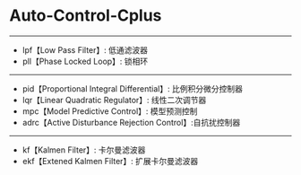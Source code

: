 # Auto-Control-Cplus

---
* lpf【Low Pass Filter】: 低通滤波器
* pll【Phase Locked Loop】: 锁相环
---
* pid【Proportional Integral Differential】: 比例积分微分控制器
* lqr【Linear Quadratic Regulator】: 线性二次调节器
* mpc【Model Predictive Control】: 模型预测控制
* adrc【Active Disturbance Rejection Control】:自抗扰控制器
---
* kf【Kalmen Filter】: 卡尔曼滤波器
* ekf【Extened Kalmen Filter】: 扩展卡尔曼滤波器
